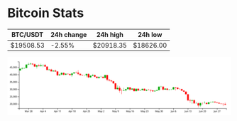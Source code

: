 # Bitcoin Stats

BTC/USDT|24h change|24h high|24h low|
|---|---|---|---|
|$19508.53|-2.55%|$20918.35|$18626.00|

<img src="./chart.svg">
